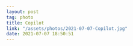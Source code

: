 ```yaml
---
layout: post
tag: photo
title: Copilot
link: "/assets/photos/2021-07-07-Copilot.jpg"
date: 2021-07-07 18:50:51
---
```


